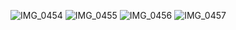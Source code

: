 
![IMG_0454](https://user-images.githubusercontent.com/99185532/189472573-daa05e46-ada2-49f8-987e-c02e6beb152e.PNG)
![IMG_0455](https://user-images.githubusercontent.com/99185532/189472576-2a949c26-341b-491f-9d08-858840b032d9.PNG)
![IMG_0456](https://user-images.githubusercontent.com/99185532/189472579-70e6ea2a-e1b1-4d4d-bfb3-56296b59ecf2.PNG)
![IMG_0457](https://user-images.githubusercontent.com/99185532/189472589-2e99c2a7-362a-4365-b4c9-c08761e9a3fd.PNG)
